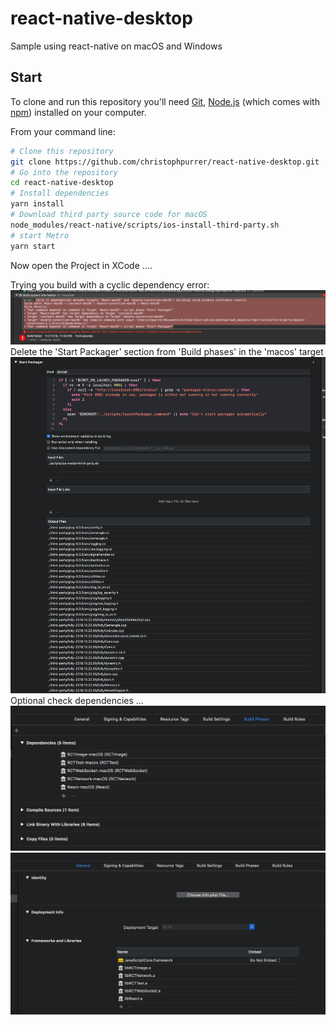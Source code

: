 # react-native-desktop
Sample using react-native on macOS and Windows

## Start

To clone and run this repository you'll need [Git](https://git-scm.com), [Node.js](https://nodejs.org/en/download/) (which comes with [npm](http://npmjs.com)) installed on your computer. 

From your command line:

```bash
# Clone this repository
git clone https://github.com/christophpurrer/react-native-desktop.git
# Go into the repository
cd react-native-desktop
# Install dependencies
yarn install
# Download third party source code for macOS
node_modules/react-native/scripts/ios-install-third-party.sh 
# start Metro
yarn start
```
Now open the Project in XCode ....

Trying you build with a cyclic dependency error:
![cyclic dependency error](doc/buildErrorCyclicDependency.png)
Delete the 'Start Packager' section from 'Build  phases' in the 'macos' target
![Delete Start Packager](doc/deleteStartPackager.png)
Optional check dependencies ...
![Link dependencies](doc/linkDependencies.png)
![Frameworks](doc/addDependencies.png)